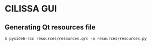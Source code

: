 # CILISSA GUI

## Generating Qt resources file

```
$ pyside6-rcc resources/resources.qrc -o resources/resources.py
```
